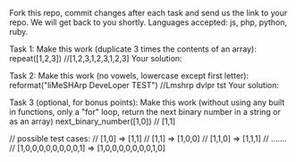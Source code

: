 Fork this repo, commit changes after each task and send us the link to your repo. We will get back to you shortly. 
Languages accepted: js, php, python, ruby. 

Task 1: 
Make this work (duplicate 3 times the contents of an array):
repeat([1,2,3]) //[1,2,3,1,2,3,1,2,3]
Your solution:


Task 2:
Make this work (no vowels, lowercase except first letter):
reformat("liMeSHArp DeveLoper TEST") //Lmshrp dvlpr tst
Your solution:


Task 3 (optional, for bonus points):
Make this work (without using any built in functions, only a "for" loop, return the next binary number in a string or as an array)
next_binary_number([1,0]) // [1,1]

// possible test cases:
// [1,0] => [1,1]
// [1,1] => [1,0,0]
// [1,1,0] => [1,1,1]
// .......
// [1,0,0,0,0,0,0,0,0,1] => [1,0,0,0,0,0,0,0,1,0]
